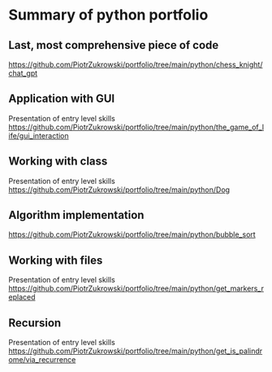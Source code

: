# Summary of python portfolio

## Last, most comprehensive piece of code
https://github.com/PiotrZukrowski/portfolio/tree/main/python/chess_knight/chat_gpt

## Application with GUI
Presentation of entry level skills
https://github.com/PiotrZukrowski/portfolio/tree/main/python/the_game_of_life/gui_interaction

## Working with class
Presentation of entry level skills
https://github.com/PiotrZukrowski/portfolio/tree/main/python/Dog

## Algorithm implementation
https://github.com/PiotrZukrowski/portfolio/tree/main/python/bubble_sort

## Working with files
Presentation of entry level skills
https://github.com/PiotrZukrowski/portfolio/tree/main/python/get_markers_replaced

## Recursion
Presentation of entry level skills
https://github.com/PiotrZukrowski/portfolio/tree/main/python/get_is_palindrome/via_recurrence
